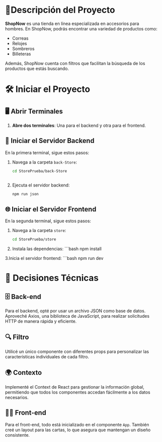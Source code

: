 # 🛒Descripción del Proyecto

**ShopNow** es una tienda en línea especializada en accesorios para hombres. En ShopNow, podrás encontrar una variedad de productos como:

- Correas
- Relojes
- Sombreros
- Billeteras

Además, ShopNow cuenta con filtros que facilitan la búsqueda de los productos que estás buscando.

# 🛠️ Iniciar el Proyecto

  ## 🖥️ Abrir Terminales

  1. **Abre dos terminales**: Una para el backend y otra para el frontend.

  ## 🚀 Iniciar el Servidor Backend

  En la primera terminal, sigue estos pasos:

  1. Navega a la carpeta `back-Store`:
     ```bash
     cd StorePrueba/back-Store
   
  2. Ejecuta el servidor backend:
     ```bash
     npm run json

   ## 🌐 Iniciar el Servidor Frontend

  En la segunda terminal, sigue estos pasos:

  1. Navega a la carpeta `store`:
     ```bash
     cd StorePrueba/store

  2. Instala las dependencias:
    ```bash
    npm install

  3.Inicia el servidor frontend:
    ```bash
    npm run dev

   
 # 🔧 Decisiones Técnicas

## 🗄️ Back-end

  Para el backend, opté por usar un archivo JSON como base de datos. Aproveché Axios, una biblioteca de JavaScript, para realizar solicitudes HTTP de manera rápida y eficiente.

## 🔍 Filtro

  Utilicé un único componente con diferentes props para personalizar las características individuales de cada filtro.

## 🌍 Contexto

  Implementé el Context de React para gestionar la información global, permitiendo que todos los componentes accedan fácilmente a los datos necesarios.

## 👨‍💻 Front-end

  Para el front-end, todo está inicializado en el componente `App`. También creé un layout para las cartas, lo que asegura que mantengan un diseño consistente.






    
